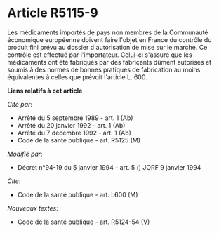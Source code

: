 # Article R5115-9

Les médicaments importés de pays non membres de la Communauté économique européenne doivent faire l'objet en France du
contrôle du produit fini prévu au dossier d'autorisation de mise sur le marché. Ce contrôle est effectué par l'importateur.
Celui-ci s'assure que les médicaments ont été fabriqués par des fabricants dûment autorisés et soumis à des normes de bonnes
pratiques de fabrication au moins équivalentes à celles que prévoit l'article L. 600.

**Liens relatifs à cet article**

_Cité par_:

  - Arrêté du 5 septembre 1989 - art. 1 (Ab)
  - Arrêté du 20 janvier 1992 - art. 1 (Ab)
  - Arrêté du 7 décembre 1992 - art. 1 (Ab)
  - Code de la santé publique - art. R5125 (M)

_Modifié par_:

  - Décret n°94-19 du 5 janvier 1994 - art. 5 () JORF 9 janvier 1994

_Cite_:

  - Code de la santé publique - art. L600 (M)

_Nouveaux textes_:

  - Code de la santé publique - art. R5124-54 (V)
